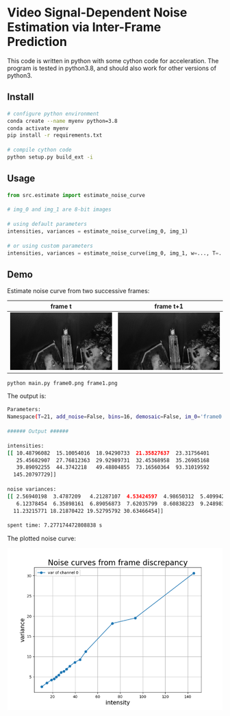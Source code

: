 # Video Signal-Dependent Noise Estimation via Inter-Frame Prediction

This code is written in python with some cython code for acceleration.
The program is tested in python3.8, and should also work for other versions of python3.

## Install


``` bash
# configure python environment
conda create --name myenv python=3.8
conda activate myenv
pip install -r requirements.txt

# compile cython code
python setup.py build_ext -i
```

## Usage

``` python
from src.estimate import estimate_noise_curve

# img_0 and img_1 are 8-bit images

# using default parameters
intensities, variances = estimate_noise_curve(img_0, img_1)

# or using custom parameters
intensities, variances = estimate_noise_curve(img_0, img_1, w=..., T=..., th=..., q=..., bins=..., s=...)


```


## Demo

Estimate noise curve from two successive frames:

frame t             |  frame t+1
:---:|:---:
![](frame0.png)  |  ![](frame1.png)

``` bash
python main.py frame0.png frame1.png
```

The output is:
``` bash
Parameters:
Namespace(T=21, add_noise=False, bins=16, demosaic=False, im_0='frame0.png', im_1='frame1.png', noise_a=3, noise_b=3, out='curve.png', quantile=5, search_range=5, th=3, w=20)

###### Output ###### 

intensities:
[[ 10.48796082  15.10054016  18.94290733  21.35827637  23.31756401
   25.45682907  27.76812363  29.92989731  32.45368958  35.26985168
   39.89092255  44.3742218   49.48804855  73.16560364  93.31019592
  145.20797729]] 

noise variances:
[[ 2.56940198  3.4787209   4.21287107  4.53424597  4.98650312  5.40994263
   6.12378454  6.35898161  6.89056873  7.62035799  8.60838223  9.24898338
  11.23215771 18.21870422 19.52795792 30.63466454]] 

spent time: 7.277174472808838 s

```

The plotted noise curve:

<!-- ![](curve.png | width=100) -->


<img src="curve.png" alt="alt text" width="600"/>